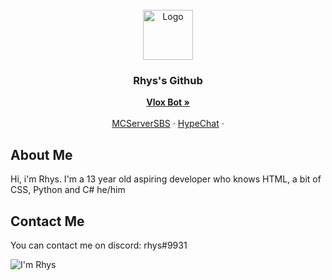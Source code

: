 
<br />
<div align="center">
  <a href="https://media.discordapp.net/attachments/814462336215154760/904138679482740807/WhirEBxu_400x400.jpg">
    <img src="https://media.discordapp.net/attachments/814462336215154760/904138679482740807/WhirEBxu_400x400.jpg" alt="Logo" width="80" height="80">
  </a>

<h3 align="center">Rhys's Github</h3>

  <p align="center">
    <a href="https://vloxbot.xyz"><strong>Vlox Bot »</strong></a>
    <br />
    <br />
    <a href="https://mcserver.sbs/">MCServerSBS</a>
    ·
    <a href="https://hypechat.us/">HypeChat</a>
    ·
    
  </p>
</div>










## About Me

Hi, i'm Rhys. I'm a 13 year old aspiring developer who knows HTML, a bit of CSS, Python and C#
he/him

## Contact Me

You can contact me on discord: rhys#9931

![I'm Rhys](https://i.pinimg.com/originals/87/6d/49/876d49080f1f69e34ccdedb86abf5ca3.gif)
